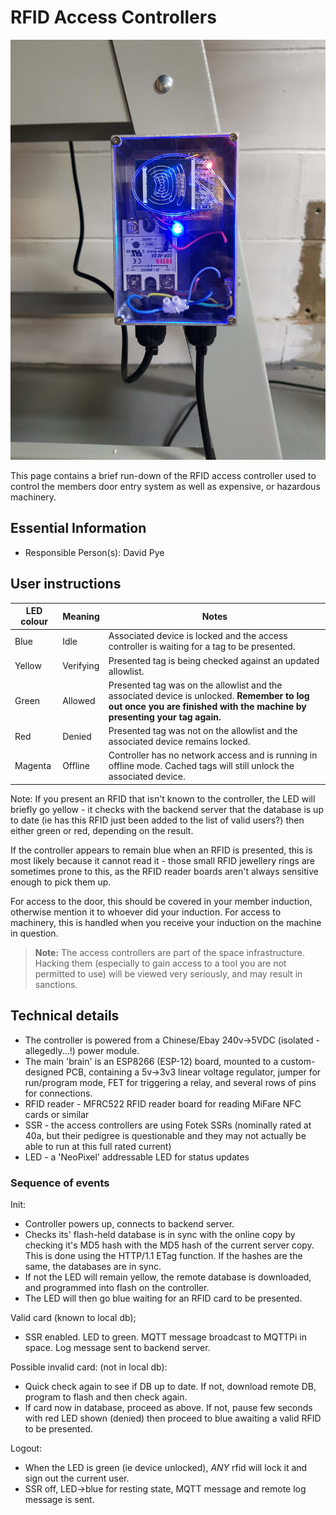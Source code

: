 # RFID Access Controllers

[<img class="equipment-thumbnail" src="./access_controller.jpg" alt="An access controller, idle">](./access_controller.jpg)

This page contains a brief run-down of the RFID access controller used to control the members door entry system as well as expensive, or hazardous machinery.

## Essential Information

- Responsible Person(s): David Pye

## User instructions

|LED colour|Meaning  |Notes|
|----------|---------|-----|
|Blue      |Idle     |Associated device is locked and the access controller is waiting for a tag to be presented.|
|Yellow    |Verifying|Presented tag is being checked against an updated allowlist.|
|Green     |Allowed  |Presented tag was on the allowlist and the associated device is unlocked. **Remember to log out once you are finished with the machine by presenting your tag again.**|
|Red       |Denied   |Presented tag was not on the allowlist and the associated device remains locked.|
|Magenta   |Offline  |Controller has no network access and is running in offline mode. Cached tags will still unlock the associated device.|


Note: If you present an RFID that isn't known to the controller, the LED will briefly go yellow - it checks with the backend server that the database is up to date (ie has this RFID just been added to the list of valid users?) then either green or red, depending on the result.

If the controller appears to remain blue when an RFID is presented, this is most likely because it cannot read it - those small RFID jewellery rings are sometimes prone to this, as the RFID reader boards aren't always sensitive enough to pick them up.

For access to the door, this should be covered in your member induction, otherwise mention it to whoever did your induction.
For access to machinery, this is handled when you receive your induction on the machine in question.

> **Note:** The access controllers are part of the space infrastructure.
> Hacking them (especially to gain access to a tool you are not permitted to use) will be viewed very seriously, and may result in sanctions.

## Technical details

- The controller is powered from a Chinese/Ebay 240v->5VDC (isolated - allegedly...!) power module.
- The main 'brain' is an ESP8266 (ESP-12) board, mounted to a custom-designed PCB, containing a 5v->3v3 linear voltage regulator, jumper for run/program mode, FET for triggering a relay, and several rows of pins for connections.
- RFID reader - MFRC522 RFID reader board for reading MiFare NFC cards or similar
- SSR - the access controllers are using Fotek SSRs (nominally rated at 40a, but their pedigree is questionable and they may not actually be able to run at this full rated current)
- LED - a 'NeoPixel' addressable LED for status updates

### Sequence of events

Init:

- Controller powers up, connects to backend server. 
- Checks its' flash-held database is in sync with the online copy by checking it's MD5 hash with the MD5 hash of the current server copy. This is done using the HTTP/1.1 ETag function.  If the hashes are the same, the databases are in sync.
- If not the LED will remain yellow, the remote database is downloaded, and programmed into flash on the controller.
- The LED will then go blue waiting for an RFID card to be presented.

Valid card (known to local db);

- SSR enabled. LED to green. MQTT message broadcast to MQTTPi in space. Log message sent to backend server.

Possible invalid card: (not in local db):

- Quick check again to see if DB up to date.  If not, download remote DB, program to flash and then check again.
- If card now in database, proceed as above. If not, pause few seconds with red LED shown (denied) then proceed to blue awaiting a valid RFID to be presented.

Logout:

- When the LED is green (ie device unlocked), *ANY* rfid will lock it and sign out the current user. 
- SSR off, LED->blue for resting state, MQTT message and remote log message is sent.

